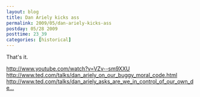 ```yaml
---
layout: blog
title: Dan Ariely kicks ass
permalink: 2009/05/dan-ariely-kicks-ass
postday: 05/28 2009
posttime: 23_39
categories: [historical]
---
```


<p>That's it.</p>
<p><a href="http://www.youtube.com/watch?v=VZv--sm9XXU" title="http://www.youtube.com/watch?v=VZv--sm9XXU">http://www.youtube.com/watch?v=VZv--sm9XXU</a><br />
<a href="http://www.ted.com/talks/dan_ariely_on_our_buggy_moral_code.html" title="http://www.ted.com/talks/dan_ariely_on_our_buggy_moral_code.html">http://www.ted.com/talks/dan_ariely_on_our_buggy_moral_code.html</a><br />
<a href="http://www.ted.com/talks/dan_ariely_asks_are_we_in_control_of_our_own_decisions.html" title="http://www.ted.com/talks/dan_ariely_asks_are_we_in_control_of_our_own_decisions.html">http://www.ted.com/talks/dan_ariely_asks_are_we_in_control_of_our_own_de...</a></p>
